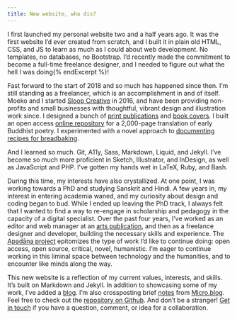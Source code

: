 ```yaml
---
title: New website, who dis?
---
```


I first launched my personal website two and a half years ago. It was the first website I’d ever created from scratch, and I built it in plain old HTML, CSS, and JS to learn as much as I could about web development. No templates, no databases, no Bootstrap. I’d recently made the commitment to become a full-time freelance designer, and I needed to figure out what the hell I was doing{% endExcerpt %}!

Fast forward to the start of 2018 and so much has happened since then. I’m still standing as a freelancer, which is an accomplishment in and of itself. Moeko and I started [Sloop Creative](http://www.sloopcreative.com/) in 2016, and have been providing non-profits and small businesses with thoughtful, vibrant design and illustration work since. I designed a bunch of [print publications](/projects/print-publications/) and [book covers](/projects/book-covers). I built an open access [online repository](/projects/apadana/) for a 2,000-page translation of early Buddhist poetry. I experimented with a novel approach to [documenting recipes for breadbaking](/projects/breadbaking/).

And I learned so much. Git, A11y, Sass, Markdown, Liquid, and Jekyll. I’ve become so much more proficient in Sketch, Illustrator, and InDesign, as well as JavaScript and PHP. I've gotten my hands wet in LaTeX, Ruby, and Bash.

During this time, my interests have also crystallized. At one point, I was working towards a PhD and studying Sanskrit and Hindi. A few years in, my interest in entering academia waned, and my curiosity about design and coding began to bud. While I ended up leaving the PhD track, I always felt that I wanted to find a way to re-engage in scholarship and pedagogy in the capacity of a digital specialist. Over the past four years, I’ve worked as an editor and web manager at an [arts publication](http://artinprint.org/), and then as a freelance designer and developer, building the necessary skills and experience. The [Apadāna project](/projects/apadana) epitomizes the type of work I’d like to continue doing: open access, open source, critical, novel, humanistic. I’m eager to continue working in this liminal space between technology and the humanities, and to encounter like minds along the way.

This new website is a reflection of my current values, interests, and skills. It’s built on Markdown and Jekyll. In addition to showcasing some of my work, I’ve added a [blog](/blog/). I’m also crossposting brief [notes](/notes/) from [Micro.blog](https://micro.blog/). Feel free to check out the [repository on Github](https://github.com/dananjohnson/dana-v2). And don’t be a stranger! [Get in touch](mailto:dana@danajohnson.co) if you have a question, comment, or idea for a collaboration.
